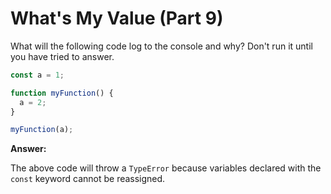 # What's My Value (Part 9)

What will the following code log to the console and why? Don't run it until you have tried to answer.

```js
const a = 1;

function myFunction() {
  a = 2;
}

myFunction(a);
```

**Answer:** 

The above code will throw a `TypeError` because  variables declared with the `const` keyword cannot be reassigned.